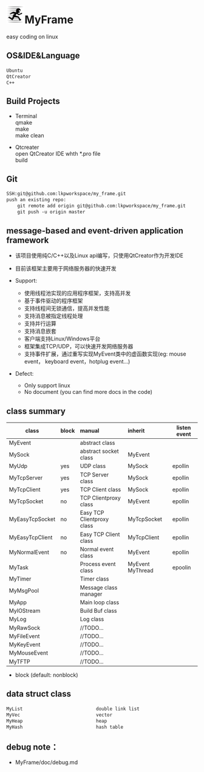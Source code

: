 # ![run](https://github.com/lkpworkspace/demo/blob/master/pics/icon3.png)MyFrame
easy coding on linux

## OS&IDE&Language
	Ubuntu
	QtCreator
	C++
	
## Build Projects

* Terminal  
  qmake  
  make  
  make clean  

* Qtcreater  
	open QtCreator IDE whth \*.pro file  
	build

## Git
	SSH:git@github.com:lkpworkspace/my_frame.git
	push an existing repo:
		git remote add origin git@github.com:lkpworkspace/my_frame.git
		git push -u origin master

##  message-based and event-driven application framework

* 该项目使用纯C/C++以及Linux api编写，只使用QtCreator作为开发IDE
* 目前该框架主要用于网络服务器的快速开发
* Support:
	- 使用线程池实现的应用程序框架，支持高并发
	- 基于事件驱动的程序框架
	- 支持线程间无锁通信，提高并发性能
	- 支持消息被指定线程处理
	- 支持并行运算
	- 支持消息嵌套
	- 客户端支持Linux/Windows平台
	- 框架集成TCP/UDP，可以快速开发网络服务器
	- 支持事件扩展，通过重写实现MyEvent类中的虚函数实现(eg: mouse event， keyboard event，hotplug event...)

* Defect:
	- Only support linux
	- No document (you can find more docs in the code)

## class summary

|       class     |  block  |    manual                     |   inherit                | listen event|
|-----------------|:--------|:------------------------------|:-------------------------|---------------|
| MyEvent         |        |    abstract class             |                          ||
| MySock          |        |    abstract socket class      |  MyEvent                 ||
| MyUdp           |  yes   |    UDP class                  |  MySock                  | epollin |
| MyTcpServer     |  yes   |    TCP Server class           |  MySock                  | epollin |
| MyTcpClient     |  yes   |    TCP Client class           |  MySock                  | epollin |
| MyTcpSocket     |  no    |    TCP Clientproxy class      |  MyEvent                 | epollin |
| MyEasyTcpSocket |  no    |    Easy TCP Clientproxy class |  MyTcpSocket             | epollin |
| MyEasyTcpClient |  no    |    Easy TCP Client class      |  MyTcpClient             | epollin |
| MyNormalEvent   |  no    |    Normal event class         |  MyEvent                 | epollin |
| MyTask          |        |    Process event class        |  MyEvent MyThread        | epoolin |
| MyTimer         |        |    Timer class                |                          ||
| MyMsgPool       |        |    Message class manager      |                          ||
| MyApp           |        |    Main loop class            |                          ||
| MyIOStream      |        |    Build Buf class            |                          ||
| MyLog           |        |    Log class                  |                          ||
| MyRawSock       |        |    //TODO...                  |                          ||
| MyFileEvent     |        |    //TODO...                  |                          ||
| MyKeyEvent      |        |    //TODO...                  |                          ||
| MyMouseEvent    |        |    //TODO...                  |                          ||
| MyTFTP          |        |    //TODO...                  |                          ||

* block (default: nonblock)

## data struct class
	MyList                           double link list
	MyVec                            vector
	MyHeap                           heap
	MyHash                           hash table

## debug note：
* MyFrame/doc/debug.md
